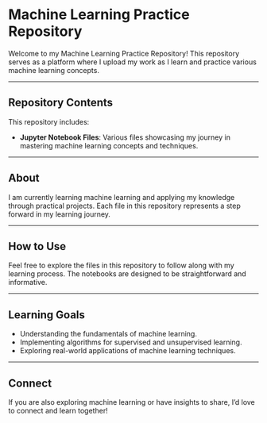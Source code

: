 # Machine Learning Practice Repository

Welcome to my Machine Learning Practice Repository! This repository serves as a platform where I upload my work as I learn and practice various machine learning concepts.

---

## Repository Contents

This repository includes:

- **Jupyter Notebook Files**: Various files showcasing my journey in mastering machine learning concepts and techniques.

---

## About

I am currently learning machine learning and applying my knowledge through practical projects. Each file in this repository represents a step forward in my learning journey.

---

## How to Use

Feel free to explore the files in this repository to follow along with my learning process. The notebooks are designed to be straightforward and informative.

---

## Learning Goals

- Understanding the fundamentals of machine learning.
- Implementing algorithms for supervised and unsupervised learning.
- Exploring real-world applications of machine learning techniques.

---

## Connect

If you are also exploring machine learning or have insights to share, I’d love to connect and learn together!
